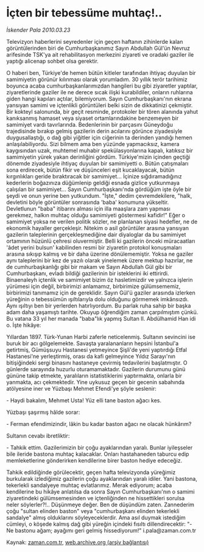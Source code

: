 # İçten bir tebessüme muhtaç!..

*İskender Pala 2010.03.23*

<td class="columnist-detail">
<p>Televizyon haberlerini seyredenler için geçen haftanın zihinlerde kalan görüntülerinden biri de Cumhurbaşkanımız Sayın Abdullah Gül'ün Nevruz arifesinde TSK'ya ait rehabilitasyon merkezini ziyareti ve oradaki gaziler ile yaptığı alicenap sohbet olsa gerektir.</p>
<p>
<div id="haberMetinDiv">
<p>O haberi ben, Türkiye'de hemen bütün kitleler tarafından ihtiyaç duyulan bir samimiyetin görünür kılınması olarak yorumladım. 30 yıllık terör tarihimiz boyunca acaba cumhurbaşkanlarımızdan hangileri bu gibi ziyaretler yaptılar, ziyaretlerinde gaziler ile ne derece sıcak ilişki kurabildiler, onların ruhlarına giden hangi kapıları açtılar, bilemiyorum. Sayın Cumhurbaşkanı'nın ekrana yansıyan samimi ve içtenlikli görüntüleri belki sizin de dikkatinizi çekmiştir. Bir kokteyl salonunda, bir geçit resminde, protokoler bir tören alanında yahut kanıksanmış hamaset veya siyaset ortamlarındakine benzemeyen bir samimiyet vardı tavırlarında. Bedenlerinin bir parçasını Güneydoğu trajedisinde bırakıp gelmiş gazilerin derin acılarını görünce ziyadesiyle duygusallaştığı, o dağ gibi yiğitler için ciğerinin ta derinden yandığı hemen anlaşılabiliyordu. Sizi bilmem ama ben yüzünde yapmacıksız, kamera kaygısından uzak, muhtemel muhabir spekülasyonlarına kapalı, katıksız bir samimiyetin yürek yakan derinliğini gördüm. Türkiye'mizin içinden geçtiği dönemde ziyadesiyle ihtiyaç duyulan bir samimiyetti o. Bütün çatışmaları sona erdirecek, bütün fikir ve düşünceleri eşit kucaklayacak, bütün kırgınlıkları geride bıraktıracak bir samimiyet... İçinize sığdıramadığınız kederlerin boğazınıza düğümlenip geldiği esnada gizlice yutkunmaya çalışılan bir samimiyet... Sayın Cumhurbaşkanı'nda gördüğüm işte öyle bir şeydi ve onun yerine ben yutkundum. "İşte," dedim çevremdekilere, "halk, devletini böyle görüntüler sonrasında 'baba' konumuna yükseltir. Devletlunun "baba" itibarını alması için illa maaşlara zam yapması gerekmez, halkın muhtaç olduğu samimiyeti göstermesi kafidir!" Eğer o samimiyet yoksa ne verilen politik sözler, ne planlanan siyasi hedefler, ne de ekonomik hayaller gerçekleşir. Nitekim o asil görüntüler arasına yansıyan gazilerin taleplerinin gerçekleşmediğine dair diyaloglar da bu samimiyet ortamının hüzünlü çehresi oluvermiştir. Belli ki gazilerin önceki müracaatları 'âdet yerini bulsun' kabilinden resmi bir ziyaretin protokol konuşmaları arasına sıkışıp kalmış ve bir daha üzerine dönülememiştir. Yoksa ne gaziler aynı taleplerini bir kez de yazılı olarak yinelemek üzere mektup hazırlar, ne de cumhurbaşkanlığı gibi bir makam ve Sayın Abdullah Gül gibi bir Cumhurbaşkanı, evladı bildiği gazilerinin bir isteklerini iki ettirirdi. Binaenaleyh içtenlik ve samimiyet bizim öz hasletimizdir ve yalnızca işlerin yürümesi için değil, birbirimizi anlamamız, birbirimize gülümsememiz, birbirimizi tanımamız için de gereklidir. Sayın Gül'ü gaziler arasında izlerken yüreğinin o tebessümün ışıltılarıyla dolu olduğunu görmemek imkânsızdı. Aynı ışıltıyı ben bir yerlerden hatırlıyordum. Bu parlak ruha sahip bir başka adam daha yaşamıştı tarihte. Okuyup öğrendiğim zaman çarpılmıştım çünkü. Bu vatana 33 yıl her manada "baba"lık yapmış Sultan II. Abdülhamid Han idi o. İşte hikâye:
<p> Yıllardan 1897. Türk-Yunan Harbi zaferle neticelenmiş. Sultanın sevincini ise buruk bir acı gölgelemekte. Savaşta yaralananların hepsini İstanbul'a getirtmiş, Gümüşsuyu Hastanesi yetmeyince Şişli'de yeni yaptırdığı Etfal Hastanesi'ne yerleştirmiş, orası da kafi gelmeyince Yıldız Sarayı'nın bitişiğindeki sergi binasını hastaneye çevirmiş tedavilerini başlatmıştır. O günlerde sarayında huzurlu oturamamaktadır. Gazilerin durumunu günü gününe takip etmekte, yaralıların istatistiklerini yaptırmakta, onlarla bir yanmakta, acı çekmektedir. Yine uykusuz geçen bir gecenin sabahında atölyesine iner ve Yüzbaşı Mehmet Efendi'ye şöyle seslenir:
<p> - Haydi bakalım, Mehmet Usta! Yüz elli tane baston ağacı kes.
<p> Yüzbaşı şaşırmış hâlde sorar:
<p> - Ferman efendimizindir, lâkin bu kadar baston ağacı ne olacak hünkârım?
<p> Sultanın cevabı ibretliktir:
<p> - Tahkik ettim. Gazilerimizin bir çoğu ayaklarından yaralı. Bunlar iyileşseler bile ileride bastona muhtaç kalacaklar. Onları hastahaneden taburcu edip memleketlerine gönderirken kendilerine birer baston hediye edeceğiz.
<p> Tahkik edildiğinde görülecektir, geçen hafta televizyonda yüreğimiz burkularak izlediğimiz gazilerin çoğu ayaklarından yaralı idiler. Yani bastona, tekerlekli sandalyeye muhtaç evlatlarımız. Merak ediyorum; acaba kendilerine bu hikâye anlatılsa da sonra Sayın Cumhurbaşkanı'nın o samimi ziyaretindeki gülümsemesinden ve içtenliğinden ne hissettikleri sorulsa neler söylerler?!.. Düşünmeye değer. Ben de düşündüm zaten. Zannederim çoğu "sultan elinden baston" veya "cumhurbaşkanı elinden tekerlekli sandalye" almış olduklarını söyleyeceklerdir. Ama asıl duymak istediğim cümleyi, o köşede kalmış dağ gibi yüreğin içindeki fısıltı dillendirecektir: "-Ne bastonu ağam; ayağımı geri gelmiş hissediyorum!" i.pala@zaman.com.tr</p></p></p></p></p></p></p></p></div>
</p>
<a href="http://web.archive.org/web/20110107045601/mailto:i.pala@zaman.com.tr">
</a></td>

Kaynak: [zaman.com.tr](http://zaman.com.tr/yazar.do?yazino=964650), [web.archive.org (arşiv bağlantısı)](http://web.archive.org/web/20110107045601/http://www.zaman.com.tr/yazar.do?yazino=964650)
